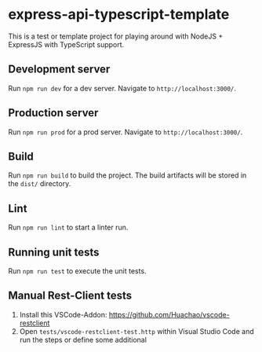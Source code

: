 # express-api-typescript-template

This is a test or template project for playing around with NodeJS + ExpressJS with TypeScript support.

## Development server

Run `npm run dev` for a dev server. Navigate to `http://localhost:3000/`.

## Production server

Run `npm run prod` for a prod server. Navigate to `http://localhost:3000/`.

## Build

Run `npm run build` to build the project. The build artifacts will be stored in the `dist/` directory.

## Lint

Run `npm run lint` to start a linter run.

## Running unit tests

Run `npm run test` to execute the unit tests.

## Manual Rest-Client tests

1. Install this VSCode-Addon: https://github.com/Huachao/vscode-restclient
2. Open `tests/vscode-restclient-test.http` within Visual Studio Code and run the steps or define some additional
